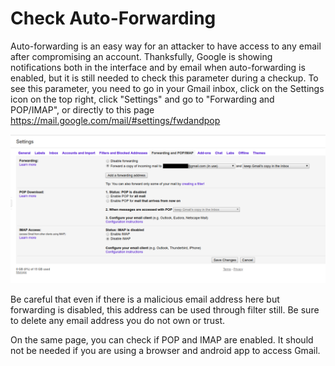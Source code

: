 # Check Auto-Forwarding

Auto-forwarding is an easy way for an attacker to have access to any email after compromising an account. Thanksfully, Google is showing notifications both in the interface and by email when auto-forwarding is enabled, but it is still needed to check this parameter during a checkup. To see this parameter, you need to go in your Gmail inbox, click on the Settings icon on the top right, click "Settings" and go to "Forwarding and POP/IMAP", or directly to this page https://mail.google.com/mail/#settings/fwdandpop

![](../img/google6.png)

Be careful that even if there is a malicious email address here but forwarding is disabled, this address can be used through filter still. Be sure to delete any email address you do not own or trust.

On the same page, you can check if POP and IMAP are enabled. It should not be needed if you are using a browser and android app to access Gmail.


